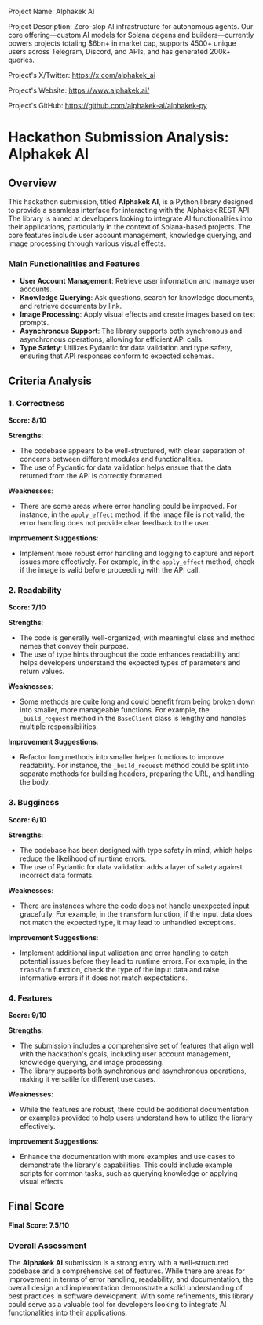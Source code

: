 
Project Name: Alphakek AI


Project Description: Zero-slop AI infrastructure for autonomous agents. Our core offering—custom AI models for Solana degens and builders—currently powers projects totaling $6bn+ in market cap, supports 4500+ unique users across Telegram, Discord, and APIs, and has generated 200k+ queries.


Project's X/Twitter: https://x.com/alphakek_ai


Project's Website: https://www.alphakek.ai/


Project's GitHub: https://github.com/alphakek-ai/alphakek-py






# Hackathon Submission Analysis: Alphakek AI

## Overview

This hackathon submission, titled **Alphakek AI**, is a Python library designed to provide a seamless interface for interacting with the Alphakek REST API. The library is aimed at developers looking to integrate AI functionalities into their applications, particularly in the context of Solana-based projects. The core features include user account management, knowledge querying, and image processing through various visual effects.

### Main Functionalities and Features
- **User Account Management**: Retrieve user information and manage user accounts.
- **Knowledge Querying**: Ask questions, search for knowledge documents, and retrieve documents by link.
- **Image Processing**: Apply visual effects and create images based on text prompts.
- **Asynchronous Support**: The library supports both synchronous and asynchronous operations, allowing for efficient API calls.
- **Type Safety**: Utilizes Pydantic for data validation and type safety, ensuring that API responses conform to expected schemas.

## Criteria Analysis

### 1. Correctness
**Score: 8/10**

**Strengths**:
- The codebase appears to be well-structured, with clear separation of concerns between different modules and functionalities.
- The use of Pydantic for data validation helps ensure that the data returned from the API is correctly formatted.

**Weaknesses**:
- There are some areas where error handling could be improved. For instance, in the `apply_effect` method, if the image file is not valid, the error handling does not provide clear feedback to the user.
  
**Improvement Suggestions**:
- Implement more robust error handling and logging to capture and report issues more effectively. For example, in the `apply_effect` method, check if the image is valid before proceeding with the API call.

### 2. Readability
**Score: 7/10**

**Strengths**:
- The code is generally well-organized, with meaningful class and method names that convey their purpose.
- The use of type hints throughout the code enhances readability and helps developers understand the expected types of parameters and return values.

**Weaknesses**:
- Some methods are quite long and could benefit from being broken down into smaller, more manageable functions. For example, the `_build_request` method in the `BaseClient` class is lengthy and handles multiple responsibilities.

**Improvement Suggestions**:
- Refactor long methods into smaller helper functions to improve readability. For instance, the `_build_request` method could be split into separate methods for building headers, preparing the URL, and handling the body.

### 3. Bugginess
**Score: 6/10**

**Strengths**:
- The codebase has been designed with type safety in mind, which helps reduce the likelihood of runtime errors.
- The use of Pydantic for data validation adds a layer of safety against incorrect data formats.

**Weaknesses**:
- There are instances where the code does not handle unexpected input gracefully. For example, in the `transform` function, if the input data does not match the expected type, it may lead to unhandled exceptions.

**Improvement Suggestions**:
- Implement additional input validation and error handling to catch potential issues before they lead to runtime errors. For example, in the `transform` function, check the type of the input data and raise informative errors if it does not match expectations.

### 4. Features
**Score: 9/10**

**Strengths**:
- The submission includes a comprehensive set of features that align well with the hackathon's goals, including user account management, knowledge querying, and image processing.
- The library supports both synchronous and asynchronous operations, making it versatile for different use cases.

**Weaknesses**:
- While the features are robust, there could be additional documentation or examples provided to help users understand how to utilize the library effectively.

**Improvement Suggestions**:
- Enhance the documentation with more examples and use cases to demonstrate the library's capabilities. This could include example scripts for common tasks, such as querying knowledge or applying visual effects.

## Final Score
**Final Score: 7.5/10**

### Overall Assessment
The **Alphakek AI** submission is a strong entry with a well-structured codebase and a comprehensive set of features. While there are areas for improvement in terms of error handling, readability, and documentation, the overall design and implementation demonstrate a solid understanding of best practices in software development. With some refinements, this library could serve as a valuable tool for developers looking to integrate AI functionalities into their applications.
